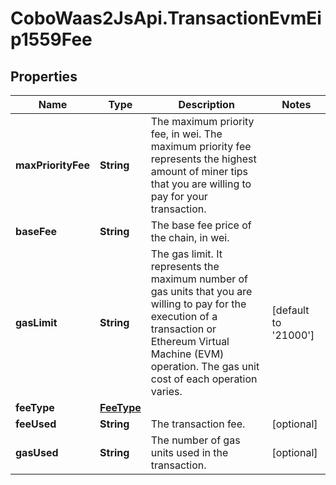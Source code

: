 # CoboWaas2JsApi.TransactionEvmEip1559Fee

## Properties

Name | Type | Description | Notes
------------ | ------------- | ------------- | -------------
**maxPriorityFee** | **String** | The maximum priority fee, in wei. The maximum priority fee represents the highest amount of miner tips that you are willing to pay for your transaction. | 
**baseFee** | **String** | The base fee price of the chain, in wei. | 
**gasLimit** | **String** | The gas limit. It represents the maximum number of gas units that you are willing to pay for the execution of a transaction or Ethereum Virtual Machine (EVM) operation. The gas unit cost of each operation varies. | [default to &#39;21000&#39;]
**feeType** | [**FeeType**](FeeType.md) |  | 
**feeUsed** | **String** | The transaction fee. | [optional] 
**gasUsed** | **String** | The number of gas units used in the transaction. | [optional] 


